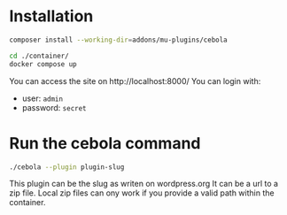 Installation
============

```bash
composer install --working-dir=addons/mu-plugins/cebola

cd ./container/
docker compose up
```

You can access the site on http://localhost:8000/
You can login with:
 - user: `admin`
 - password: `secret`

Run the cebola command
======================

```bash
./cebola --plugin plugin-slug
```
This plugin can be the slug as writen on wordpress.org
It can be a url to a zip file.
Local zip files can ony work if you provide a valid path within the container.
